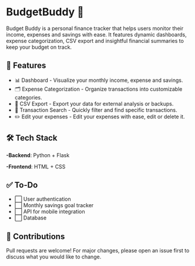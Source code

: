 # BudgetBuddy 💸
Budget Buddy is a personal finance tracker that helps users monitor their income, expenses and savings with ease. It features dynamic dashboards, expense categorization, CSV export and insightful financial summaries to keep your budget on track.

## 📌 Features
- 📊 Dashboard - Visualize your monthly income, expense and savings.
- 🗂️ Expense Categorization - Organize transactions into customizable categories.
- 🧾 CSV Export - Export your data for external analysis or backups.
- 🔎 Transaction Search - Quickly filter and find specific transactions.
- ✏️ Edit your expenses - Edit your expenses with ease, edit or delete it.

## 🛠️ Tech Stack
**-Backend**: Python + Flask

**-Frontend**: HTML + CSS

## ✅ To-Do
- ⬜ User authentication
- ⬜ Monthly savings goal tracker
- ⬜ API for mobile integration
- ⬜ Database

## 🤝 Contributions
Pull requests are welcome! For major changes, please open an issue first to discuss what you would like to change.
